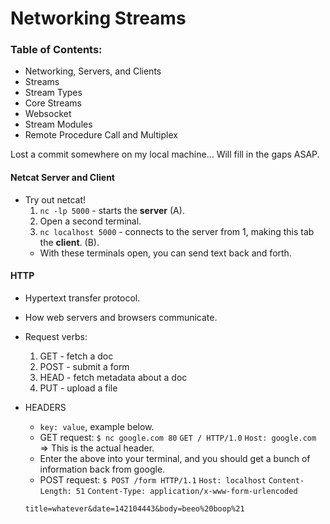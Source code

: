 # Networking Streams
### Table of Contents:
* Networking, Servers, and Clients
* Streams
* Stream Types
* Core Streams
* Websocket
* Stream Modules
* Remote Procedure Call and Multiplex

Lost a commit somewhere on my local machine...
Will fill in the gaps ASAP.

#### Netcat Server and Client
* Try out netcat!
  1. `nc -lp 5000` - starts the **server** (A).
  2. Open a second terminal.
  3. `nc localhost 5000` - connects to the server from 1, making this tab the **client**. (B).
  * With these terminals open, you can send text back and forth.

#### HTTP
* Hypertext transfer protocol.
* How web servers and browsers communicate.
* Request verbs:
  1. GET - fetch a doc
  2. POST - submit a form
  3. HEAD - fetch metadata about a doc
  4. PUT - upload a file
* HEADERS
  * `key: value`, example below.
  * GET request:
  `$ nc google.com 80`
  `GET / HTTP/1.0`
  `Host: google.com` => This is the actual header.
  * Enter the above into your terminal, and you should get a bunch of information back from google.
  * POST request:
  `$ POST /form HTTP/1.1`
  `Host: localhost`
  `Content-Length: 51`
  `Content-Type: application/x-www-form-urlencoded`

  `title=whatever&date=142104443&body=beeo%20boop%21`
